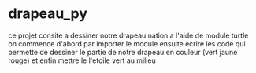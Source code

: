 # drapeau_py
ce projet consite a dessiner notre drapeau nation a l'aide de module turtle
on commence d'abord par importer le module
ensuite ecrire les code qui permette de dessiner le partie de notre drapeau en couleur (vert jaune rouge) et enfin mettre le l'etoile vert au milieu 

